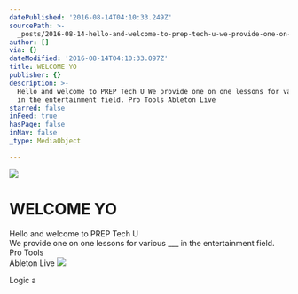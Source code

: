 ```yaml
---
datePublished: '2016-08-14T04:10:33.249Z'
sourcePath: >-
  _posts/2016-08-14-hello-and-welcome-to-prep-tech-u-we-provide-one-on-one-less.md
author: []
via: {}
dateModified: '2016-08-14T04:10:33.097Z'
title: WELCOME YO
publisher: {}
description: >-
  Hello and welcome to PREP Tech U We provide one on one lessons for various ___
  in the entertainment field. Pro Tools Ableton Live
starred: false
inFeed: true
hasPage: false
inNav: false
_type: MediaObject

---
```

![](https://imgflo.herokuapp.com/graph/vahj1ThiexotieMo/604c197fa7acafa9c284ecf0a9a89bb2/croprotate.jpg?cropheight=503&cropwidth=507&degrees=0&input=https%3A%2F%2Fthe-grid-user-content.s3-us-west-2.amazonaws.com%2Fab3050b0-ff37-45dc-96c4-19fc5dfb08a9.jpg&x=4&y=7)

# WELCOME YO

Hello and welcome to PREP Tech U  
We provide one on one lessons for various \_\_\_ in the entertainment field.  
Pro Tools  
Ableton Live
![](https://the-grid-user-content.s3-us-west-2.amazonaws.com/30229007-ff00-4846-b225-b5d6df3c1337.jpg)

Logic a
